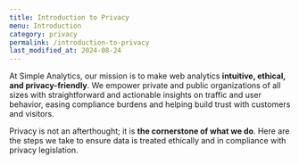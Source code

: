 ```yaml
---
title: Introduction to Privacy
menu: Introduction
category: privacy
permalink: /introduction-to-privacy
last_modified_at: 2024-08-24
---
```


At Simple Analytics, our mission is to make web analytics **intuitive, ethical, and privacy-friendly**. We empower private and public organizations of all sizes with straightforward and actionable insights on traffic and user behavior, easing compliance burdens and helping build trust with customers and visitors.

Privacy is not an afterthought; it is **the cornerstone of what we do**. Here are the steps we take to ensure data is treated ethically and in compliance with privacy legislation.
